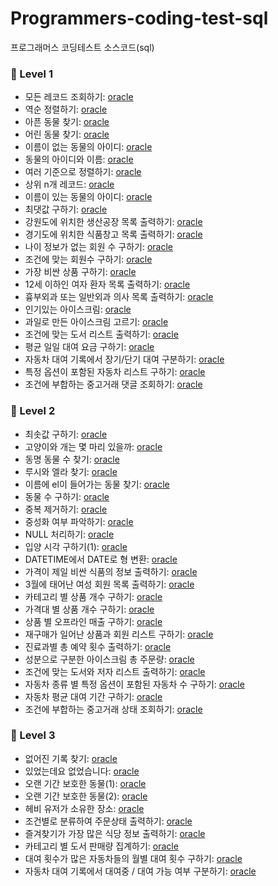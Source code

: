 # Programmers-coding-test-sql
프로그래머스 코딩테스트 소스코드(sql)


### 🌱 Level 1 

* 모든 레코드 조회하기: [oracle](/Level-1/1.sql)
* 역순 정렬하기: [oracle](/Level-1/2.sql)
* 아픈 동물 찾기: [oracle](/Level-1/3.sql)
* 어린 동물 찾기: [oracle](/Level-1/4.sql)
* 이름이 없는 동물의 아이디: [oracle](/Level-1/5.sql)
* 동물의 아이디와 이름: [oracle](/Level-1/6.sql)
* 여러 기준으로 정렬하기: [oracle](/Level-1/7.sql)
* 상위 n개 레코드: [oracle](/Level-1/8.sql)
* 이름이 있는 동물의 아이디: [oracle](/Level-1/9.sql)
* 최댓값 구하기: [oracle](/Level-1/10.sql)
* 강원도에 위치한 생산공장 목록 출력하기: [oracle](/Level-1/11.sql)
* 경기도에 위치한 식품창고 목록 출력하기: [oracle](/Level-1/12.sql)
* 나이 정보가 없는 회원 수 구하기: [oracle](/Level-1/13.sql)
* 조건에 맞는 회원수 구하기: [oracle](/Level-1/14.sql)
* 가장 비싼 상품 구하기: [oracle](/Level-1/15.sql)
* 12세 이하인 여자 환자 목록 출력하기: [oracle](/Level-1/16.sql)
* 흉부외과 또는 일반외과 의사 목록 출력하기: [oracle](/Level-1/17.sql)
* 인기있는 아이스크림: [oracle](/Level-1/18.sql)
* 과일로 만든 아이스크림 고르기: [oracle](/Level-1/19.sql)
* 조건에 맞는 도서 리스트 출력하기: [oracle](/Level-1/20.sql)
* 평균 일일 대여 요금 구하기: [oracle](/Level-1/21.sql)
* 자동차 대여 기록에서 장기/단기 대여 구분하기: [oracle](/Level-1/22.sql)
* 특정 옵션이 포함된 자동차 리스트 구하기: [oracle](/Level-1/23.sql)
* 조건에 부합하는 중고거래 댓글 조회하기: [oracle](/Level-1/24.sql)


### 🌱 Level 2 

* 최솟값 구하기: [oracle](/Level-2/1.sql)
* 고양이와 개는 몇 마리 있을까: [oracle](/Level-2/2.sql)
* 동명 동물 수 찾기: [oracle](/Level-2/3.sql)
* 루시와 엘라 찾기: [oracle](/Level-2/4.sql)
* 이름에 el이 들어가는 동물 찾기: [oracle](/Level-2/5.sql)
* 동물 수 구하기: [oracle](/Level-2/6.sql)
* 중복 제거하기: [oracle](/Level-2/7.sql)
* 중성화 여부 파악하기: [oracle](/Level-2/8.sql)
* NULL 처리하기: [oracle](/Level-2/9.sql)
* 입양 시각 구하기(1): [oracle](/Level-2/10.sql)
* DATETIME에서 DATE로 형 변환: [oracle](/Level-2/11.sql)
* 가격이 제일 비싼 식품의 정보 출력하기: [oracle](/Level-2/12.sql)
* 3월에 태어난 여성 회원 목록 출력하기: [oracle](/Level-2/13.sql)
* 카테고리 별 상품 개수 구하기: [oracle](/Level-2/14.sql)
* 가격대 별 상품 개수 구하기: [oracle](/Level-2/15.sql)
* 상품 별 오프라인 매출 구하기: [oracle](/Level-2/16.sql)
* 재구매가 일어난 상품과 회원 리스트 구하기: [oracle](/Level-2/17.sql)
* 진료과별 총 예약 횟수 출력하기: [oracle](/Level-2/18.sql)
* 성분으로 구분한 아이스크림 총 주문량: [oracle](/Level-2/19.sql)
* 조건에 맞는 도서와 저자 리스트 출력하기: [oracle](/Level-2/20.sql)
* 자동차 종류 별 특정 옵션이 포함된 자동차 수 구하기: [oracle](/Level-2/21.sql)
* 자동차 평균 대여 기간 구하기: [oracle](/Level-2/22.sql)
* 조건에 부합하는 중고거래 상태 조회하기: [oracle](/Level-2/23.sql)


### 🌱 Level 3 

* 없어진 기록 찾기: [oracle](/Level-3/1.sql)
* 있었는데요 없었습니다: [oracle](/Level-3/2.sql)
* 오랜 기간 보호한 동물(1): [oracle](/Level-3/3.sql)
* 오랜 기간 보호한 동물(2): [oracle](/Level-3/4.sql)
* 헤비 유저가 소유한 장소: [oracle](/Level-3/5.sql)
* 조건별로 분류하여 주문상태 출력하기: [oracle](/Level-3/6.sql)
* 즐겨찾기가 가장 많은 식당 정보 출력하기: [oracle](/Level-3/7.sql)
* 카테고리 별 도서 판매량 집계하기: [oracle](/Level-3/8.sql)
* 대여 횟수가 많은 자동차들의 월별 대여 횟수 구하기: [oracle](/Level-3/9.sql)
* 자동차 대여 기록에서 대여중 / 대여 가능 여부 구분하기: [oracle](/Level-3/10.sql)
